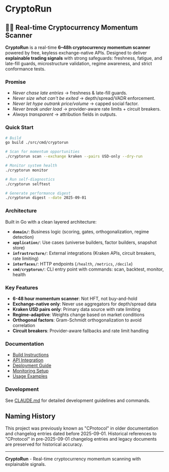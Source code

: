 # CryptoRun

## 🏃‍♂️ Real-time Cryptocurrency Momentum Scanner

**CryptoRun** is a real-time **6–48h cryptocurrency momentum scanner** powered by free, keyless exchange-native APIs. Designed to deliver **explainable trading signals** with strong safeguards: freshness, fatigue, and late-fill guards, microstructure validation, regime awareness, and strict conformance tests.

### Promise

* *Never chase late entries* → freshness & late-fill guards.
* *Never size what can't be exited* → depth/spread/VADR enforcement.
* *Never let hype outrank price/volume* → capped social factor.
* *Never break under load* → provider-aware rate limits + circuit breakers.
* *Always transparent* → attribution fields in outputs.

### Quick Start

```bash
# Build
go build ./src/cmd/cryptorun

# Scan for momentum opportunities
./cryptorun scan --exchange kraken --pairs USD-only --dry-run

# Monitor system health
./cryptorun monitor

# Run self-diagnostics
./cryptorun selftest

# Generate performance digest
./cryptorun digest --date 2025-09-01
```

### Architecture

Built in Go with a clean layered architecture:

- **`domain/`**: Business logic (scoring, gates, orthogonalization, regime detection)
- **`application/`**: Use cases (universe builders, factor builders, snapshot store)
- **`infrastructure/`**: External integrations (Kraken APIs, circuit breakers, rate limiting)
- **`interfaces/`**: HTTP endpoints (`/health`, `/metrics`, `/decile`)
- **`cmd/cryptorun/`**: CLI entry point with commands: scan, backtest, monitor, health

### Key Features

- **6-48 hour momentum scanner**: Not HFT, not buy-and-hold
- **Exchange-native only**: Never use aggregators for depth/spread data
- **Kraken USD pairs only**: Primary data source with rate limiting
- **Regime-adaptive**: Weights change based on market conditions
- **Orthogonal factors**: Gram-Schmidt orthogonalization to avoid correlation
- **Circuit breakers**: Provider-aware fallbacks and rate limit handling

### Documentation

- [Build Instructions](docs/BUILD.md)
- [API Integration](docs/API_INTEGRATION.md) 
- [Deployment Guide](docs/DEPLOYMENT.md)
- [Monitoring Setup](docs/MONITORING.md)
- [Usage Examples](docs/USAGE.md)

### Development

See [CLAUDE.md](CLAUDE.md) for detailed development guidelines and commands.

## Naming History

This project was previously known as "CProtocol" in older documentation and changelog entries dated before 2025-09-01. Historical references to "CProtocol" in pre-2025-09-01 changelog entries and legacy documents are preserved for historical accuracy.

---

**CryptoRun** - Real-time cryptocurrency momentum scanning with explainable signals.